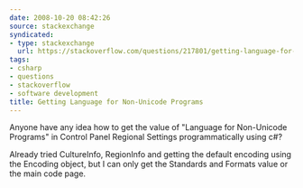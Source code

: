 ```yaml
---
date: 2008-10-20 08:42:26
source: stackexchange
syndicated:
- type: stackexchange
  url: https://stackoverflow.com/questions/217801/getting-language-for-non-unicode-programs
tags:
- csharp
- questions
- stackoverflow
- software development
title: Getting Language for Non-Unicode Programs
---
```


Anyone have any idea how to get the value of "Language for Non-Unicode Programs" in Control Panel Regional Settings programmatically using c#?

Already tried CultureInfo, RegionInfo and getting the default encoding using the Encoding object, but I can only get the Standards and Formats value or the main code page.